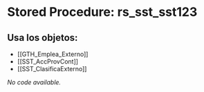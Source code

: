 # Stored Procedure: rs_sst_sst123

## Usa los objetos:
- [[GTH_Emplea_Externo]]
- [[SST_AccProvCont]]
- [[SST_ClasificaExterno]]

*No code available.*
